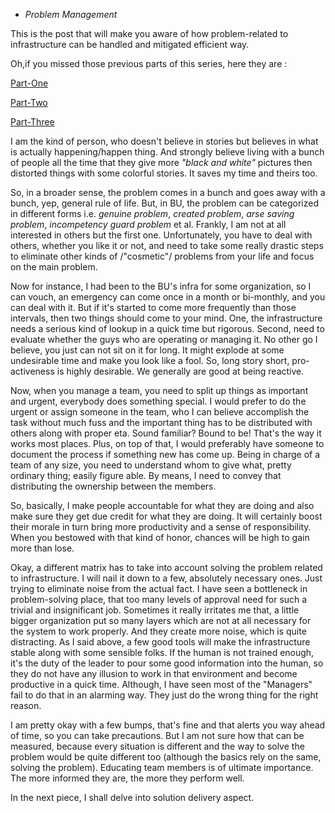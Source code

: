 * *Problem Management*

This is the post that will make you aware of how problem-related to
infrastructure can be handled and mitigated efficient way.

Oh,if you missed those previous parts of this series, here they are :

[Part-One](https://unixbhaskar.wordpress.com/2022/04/26/linux-infrastructure-management-part-i/)

[Part-Two](https://unixbhaskar.wordpress.com/2022/04/27/linux-infrastructure-management-part-ii/)

[Part-Three](https://unixbhaskar.wordpress.com/2022/04/28/linux-infrastructure-management-part-iii/)

I am the kind of person, who doesn't believe in stories but believes in what is
actually happening/happen thing. And strongly believe living with a bunch of
people all the time that they give more *"black and white"* pictures then
distorted things with some colorful stories. It saves my time and theirs too.

So, in a broader sense, the problem comes in a bunch and goes away with a bunch,
yep, general rule of life. But, in BU, the problem can be categorized in
different forms i.e. *genuine problem*, *created problem*, *arse saving problem*,
*incompetency guard problem* et al. Frankly, I am not at all interested in others
but the first one. Unfortunately, you have to deal with others, whether you like
it or not, and need to take some really drastic steps to eliminate other kinds
of /"cosmetic"/ problems from your life and focus on the main problem.

Now for instance, I had been to the BU's infra for some organization, so I
can vouch, an emergency can come once in a month or bi-monthly, and you can deal
with it. But if it's started to come more frequently than those intervals, then
two things should come to your mind. One, the infrastructure needs a serious
kind of lookup in a quick time but rigorous. Second, need to evaluate whether
the guys who are operating or managing it. No other go I believe, you just can
not sit on it for long. It might explode at some undesirable time and make you
look like a fool. So, long story short, pro-activeness is highly desirable. We
generally are good at being reactive.

Now, when you manage a team, you need to split up things as important and
urgent, everybody does something special. I would prefer to do the urgent or
assign someone in the team, who I can believe accomplish the task without much
fuss and the important thing has to be distributed with others along with proper
eta. Sound familiar? Bound to be! That's the way it works most places. Plus, on
top of that, I would preferably have someone to document the process if
something new has come up. Being in charge of a team of any size, you need to
understand whom to give what, pretty ordinary thing; easily figure able. By
means, I need to convey that distributing the ownership between the members.

So, basically, I make people accountable for what they are doing and also make
sure they get due credit for what they are doing. It will certainly boost their
morale in turn bring more productivity and a sense of responsibility. When you
bestowed with that kind of honor, chances will be high to gain more than lose.

Okay, a different matrix has to take into account solving the problem related to
infrastructure. I will nail it down to a few, absolutely necessary ones. Just
trying to eliminate noise from the actual fact. I have seen a bottleneck in
problem-solving place, that too many levels of approval need for such a trivial
and insignificant job. Sometimes it really irritates me that, a little bigger
organization put so many layers which are not at all necessary for the system to
work properly. And they create more noise, which is quite distracting. As I said
above, a few good tools will make the infrastructure stable along with some
sensible folks. If the human is not trained enough, it's the duty of the leader
to pour some good information into the human, so they do not have any illusion
to work in that environment and become productive in a quick time. Although, I
have seen most of the "Managers" fail to do that in an alarming way. They just
do the wrong thing for the right reason.

I am pretty okay with a few bumps, that's fine and that alerts you way ahead of
time, so you can take precautions. But I am not sure how that can be measured,
because every situation is different and the way to solve the problem would be
quite different too (although the basics rely on the same, solving the
problem). Educating team members is of ultimate importance. The more informed
they are, the more they perform well.

In the next piece, I shall delve into solution delivery aspect.
